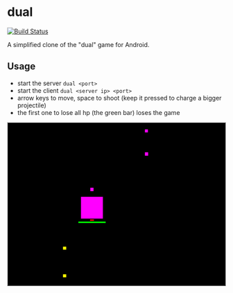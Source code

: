 # dual

[![Build Status](https://travis-ci.org/fgaz/dual.svg?branch=master)](https://travis-ci.org/fgaz/dual)

A simplified clone of the "dual" game for Android.

## Usage

* start the server `dual <port>`
* start the client `dual <server ip> <port>`
* arrow keys to move, space to shoot (keep it pressed to charge a bigger projectile)
* the first one to lose all hp (the green bar) loses the game

![screenshot](screenshot.png)

